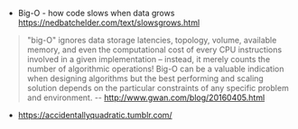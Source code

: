 - Big-O - how code slows when data grows https://nedbatchelder.com/text/slowsgrows.html 

> "big-O" ignores data storage latencies, topology, volume, available memory, and even the computational cost of every CPU instructions involved in a given implementation – instead, it merely counts the number of algorithmic operations! Big-O can be a valuable indication when designing algorithms but the best performing and scaling solution depends on the particular constraints of any specific problem and environment.
> -- http://www.gwan.com/blog/20160405.html

- https://accidentallyquadratic.tumblr.com/
